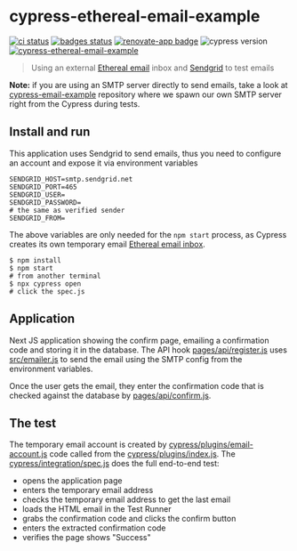 # cypress-ethereal-email-example
[![ci status][ci image]][ci url] [![badges status][badges image]][badges url] [![renovate-app badge][renovate-badge]][renovate-app] ![cypress version](https://img.shields.io/badge/cypress-7.2.0-brightgreen) [![cypress-ethereal-email-example](https://img.shields.io/endpoint?url=https://dashboard.cypress.io/badge/simple/v1m866/main&style=flat&logo=cypress)](https://dashboard.cypress.io/projects/v1m866/runs)

> Using an external [Ethereal email](https://ethereal.email/) inbox and [Sendgrid](https://sendgrid.com/) to test emails

**Note:** if you are using an SMTP server directly to send emails, take a look at [cypress-email-example](https://github.com/bahmutov/cypress-email-example) repository where we spawn our own SMTP server right from the Cypress during tests.

## Install and run

This application uses Sendgrid to send emails, thus you need to configure an account and expose it via environment variables

```
SENDGRID_HOST=smtp.sendgrid.net
SENDGRID_PORT=465
SENDGRID_USER=
SENDGRID_PASSWORD=
# the same as verified sender
SENDGRID_FROM=
```

The above variables are only needed for the `npm start` process, as Cypress creates its own temporary email [Ethereal email inbox](https://ethereal.email/).

```shell
$ npm install
$ npm start
# from another terminal
$ npx cypress open
# click the spec.js
```

## Application

Next JS application showing the confirm page, emailing a confirmation code and storing it in the database. The API hook [pages/api/register.js](./pages/api/register.js) uses [src/emailer.js](./src/emailer.js) to send the email using the SMTP config from the environment variables.

Once the user gets the email, they enter the confirmation code that is checked against the database by [pages/api/confirm.js](./pages/api/confirm.js).

## The test

The temporary email account is created by [cypress/plugins/email-account.js](./cypress/plugins/email-account.js) code called from the [cypress/plugins/index.js](./cypress/plugins/index.js). The [cypress/integration/spec.js](./cypress/integration/spec.js) does the full end-to-end test:

- opens the application page
- enters the temporary email address
- checks the temporary email address to get the last email
- loads the HTML email in the Test Runner
- grabs the confirmation code and clicks the confirm button
- enters the extracted confirmation code
- verifies the page shows "Success"

[ci image]: https://github.com/bahmutov/cypress-ethereal-email-example/workflows/ci/badge.svg?branch=main
[ci url]: https://github.com/bahmutov/cypress-ethereal-email-example/actions
[badges image]: https://github.com/bahmutov/cypress-ethereal-email-example/workflows/badges/badge.svg?branch=main
[badges url]: https://github.com/bahmutov/cypress-ethereal-email-example/actions
[renovate-badge]: https://img.shields.io/badge/renovate-app-blue.svg
[renovate-app]: https://renovateapp.com/
